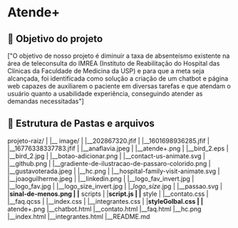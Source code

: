 # Atende+

## :dart: Objetivo do projeto

["O objetivo de nosso projeto é diminuir a taxa de absenteísmo existente na área de teleconsulta do IMREA (Instituto de Reabilitação do Hospital das Clínicas da Faculdade de Medicina da USP) e para que a meta seja alcançada, foi identificada como solução a criação de um chatbot e página web capazes de auxiliarem o paciente em diversas tarefas e que atendam o usuário quanto a usabilidade experiência, conseguindo atender as demandas necessitadas"]

## :file_folder: Estrutura de Pastas e arquivos

projeto-raiz/
|
|__ image/
|  |__202867320.jfif
|  |__1601698936285.jfif
|  |__16776338337783.jfif
|  |__anaflavia.jpeg
|  |__atende+.png
|  |__bird_2.eps
|  |__bird_2.jpg
|  |__botao-adicionar.png
|  |__contact-us-animate.svg
|  |__github.png
|  |__gradiente-de-ilustracao-de-passaro-colorido.png
|  |__gustavoterada.jpeg
|  |__hc.png
|  |__hospital-family-visit-animate.svg
|  |__joaoguilherme.jpeg
|  |__linkedin.png
|  |__logo_fav_invert.jpg
|  |__logo_fav.jpg
|  |__logo_size_invert.jpg
|  |__logo_size_.jpg
|  |__passao.svg
|  |__sinal-de-menos.png
|
|__ scripts
|  |__script.js
|
|__ style
|  |__contato.css
|  |__faq.qcss
|  |__index.css
|  |__integrantes.css
|  |__styleGolbal.css
|
|__ atende+.png
|__chatbot.html
|__contato.html
|__faq.html
|__hc.png
|__index.html
|__integrantes.html
|__README.md